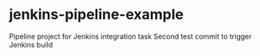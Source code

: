 # jenkins-pipeline-example
Pipeline project for Jenkins integration task
Second test commit to trigger Jenkins build
